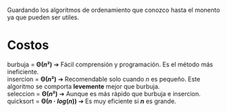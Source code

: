 Guardando los algoritmos de ordenamiento que conozco hasta el monento ya que pueden ser utiles.   

# Costos
burbuja = **Θ($n²$)** ➔ Fácil comprensión y programación. Es el método más ineficiente.  
insercion = **Θ($n²$)** ➔ Recomendable solo cuando $n$ es pequeño. Este algoritmo se comporta **levemente** mejor que burbuja.  
seleccion = **Θ($n²$)** ➔ Aunque es más rápido que burbuja e insercion.  
quicksort = **Θ($n·log(n)$)** ➔ Es muy eficiente si **$n$** es grande.  
